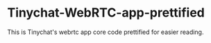 # Tinychat-WebRTC-app-prettified
This is Tinychat's webrtc app core code prettified for easier reading.
